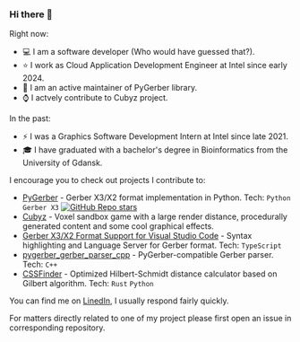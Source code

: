 ### Hi there 👋

Right now:
- 💻 I am a software developer (Who would have guessed that?).
- ⭐ I work as Cloud Application Development Engineer at Intel since early 2024.
- 💾 I am an active maintainer of PyGerber library.
- ⌚ I actvely contribute to Cubyz project.

In the past:
- ⚡ I was a Graphics Software Development Intern at Intel since late 2021.
- 🎓 I have graduated with a bachelor's degree in Bioinformatics from the University of Gdansk.

I encourage you to check out projects I contribute to:
- [PyGerber](https://github.com/Argmaster/pygerber) - Gerber X3/X2 format implementation in Python. Tech: `Python` `Gerber X3` <a href="https://github.com/Argmaster/pygerber"><img src="https://img.shields.io/github/stars/Argmaster/pygerber" alt="GitHub Repo stars"></a>
- [Cubyz](https://github.com/PixelGuys/Cubyz) - Voxel sandbox game with a large render distance, procedurally generated content and some cool graphical effects.
- [Gerber X3/X2 Format Support for Visual Studio Code](https://github.com/Argmaster/vscode-gerber-format-support) - Syntax highlighting and Language Server for Gerber format. Tech: `TypeScript`
- [pygerber_gerber_parser_cpp](https://github.com/PyGerber/pygerber_gerber_parser_cpp) - PyGerber-compatible Gerber parser. Tech: `C++`
- [CSSFinder](https://github.com/Argmaster/CSSFinder) - Optimized Hilbert-Schmidt distance calculator based on Gilbert algorithm. Tech: `Rust` `Python`

You can find me on [LinedIn](https://www.linkedin.com/in/krzysztof-wisniewski-pl/), I usually respond fairly quickly.

For matters directly related to one of my project please first open an issue in corresponding repository.
